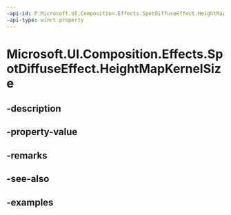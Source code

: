 ```yaml
---
-api-id: P:Microsoft.UI.Composition.Effects.SpotDiffuseEffect.HeightMapKernelSize
-api-type: winrt property
---
```


<!-- Property syntax.
public Vector2 HeightMapKernelSize { get;  set; }
-->

# Microsoft.UI.Composition.Effects.SpotDiffuseEffect.HeightMapKernelSize

## -description

## -property-value

## -remarks

## -see-also

## -examples

